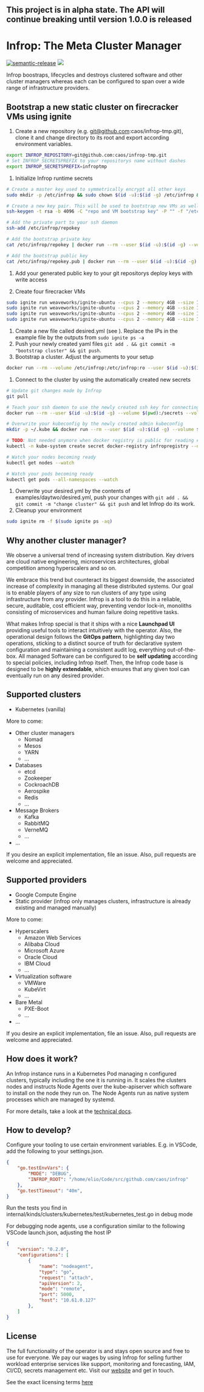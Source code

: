 This project is in alpha state. The API will continue breaking until version 1.0.0 is released
-----  

# Infrop: The Meta Cluster Manager

[![semantic-release](https://img.shields.io/badge/%20%20%F0%9F%93%A6%F0%9F%9A%80-semantic--release-e10079.svg)](https://github.com/semantic-release/semantic-release) ![](https://github.com/caos/infrop/workflows/Release/badge.svg)


Infrop boostraps, lifecycles and destroys clustered software and other cluster managers whereas each can be configured to span over a wide range of infrastructure providers.

## Bootstrap a new static cluster on firecracker VMs using ignite

1. Create a new repository (e.g. git@github.com:caos/infrop-tmp.git), clone it and change directory to its root and export according environment variables.
```bash
export INFROP_REPOSITORY=git@github.com:caos/infrop-tmp.git
# Set INFROP_SECRETSPREFIX to your repositorys name without dashes
export INFROP_SECRETSPREFIX=infroptmp
```

1. Initialize Infrop runtime secrets
```bash
# Create a master key used to symmetrically encrypt all other keys
sudo mkdir -p /etc/infrop && sudo chown $(id -u):$(id -g) /etc/infrop && echo -n "a very secret key!" > /etc/infrop/masterkey && chmod 600 /etc/infrop/masterkey

# Create a new key pair. This will be used to bootstrap new VMs as well as authenticating our git calls.
ssh-keygen -t rsa -b 4096 -C "repo and VM bootstrap key" -P "" -f "/etc/infrop/repokey" -q

# Add the private part to your ssh daemon
ssh-add /etc/infrop/repokey

# Add the bootstrap private key
cat /etc/infrop/repokey | docker run --rm --user $(id -u):$(id -g) --volume $(pwd):/secrets --volume /etc/infrop:/etc/infrop:ro --workdir /secrets --interactive docker.pkg.github.com/caos/infrop/infrop:latest --addsecret ${INFROP_SECRETSPREFIX}prodstatic_bootstrapkey

# Add the bootstrap public key
cat /etc/infrop/repokey.pub | docker run --rm --user $(id -u):$(id -g) --volume $(pwd):/secrets --volume /etc/infrop:/etc/infrop:ro --workdir /secrets --interactive docker.pkg.github.com/caos/infrop/infrop:latest --addsecret ${INFROP_SECRETSPREFIX}prodstatic_bootstrapkey_pub
```

1. Add your generated public key to your git repositorys deploy keys with write access

1. Create four firecracker VMs
```bash
sudo ignite run weaveworks/ignite-ubuntu --cpus 2 --memory 4GB --size 15GB --ssh=/etc/infrop/repokey.pub --ports 5000:5000 --ports 6443:6443 --name first
sudo ignite run weaveworks/ignite-ubuntu --cpus 2 --memory 4GB --size 15GB --ssh=/etc/infrop/repokey.pub --ports 5000:5000 --ports 6443:6443 --name second
sudo ignite run weaveworks/ignite-ubuntu --cpus 2 --memory 4GB --size 15GB --ssh=/etc/infrop/repokey.pub --ports 5000:5000 --ports 6443:6443 --name third
sudo ignite run weaveworks/ignite-ubuntu --cpus 2 --memory 4GB --size 15GB --ssh=/etc/infrop/repokey.pub --ports 5000:5000 --ports 6443:6443 --name fourth
```
1. Create a new file called desired.yml (see [](examples/dayone/desired.yml)). Replace the IPs in the example file by the outputs from `sudo ignite ps -a`
1. Push your newly created yaml files `git add . && git commit -m "bootstrap cluster" && git push`.
1. Bootstrap a cluster. Adjust the arguments to your setup
```bash
docker run --rm --volume /etc/infrop:/etc/infrop:ro --user $(id -u):$(id -g) docker.pkg.github.com/caos/infrop/infrop:latest --repourl $INFROP_REPOSITORY
```
1. Connect to the cluster by using the automatically created new secrets
```bash
# Update git changes made by Infrop
git pull

# Teach your ssh daemon to use the newly created ssh key for connecting the VMS directly. The bootstrap key is not going to work anymore. 
docker run --rm --user $(id -u):$(id -g) --volume $(pwd):/secrets --volume /etc/infrop:/etc/infrop:ro --workdir /secrets --interactive docker.pkg.github.com/caos/infrop/infrop:latest --readsecret ${INFROP_SECRETSPREFIX}prodstatic_maintenancekey > /tmp/infrop-maintenancekey && chmod 0600 /tmp/infrop-maintenancekey && ssh-add /tmp/infrop-maintenancekey

# Overwrite your kubeconfig by the newly created admin kubeconfig
mkdir -p ~/.kube && docker run --rm --user $(id -u):$(id -g) --volume $(pwd):/secrets --volume /etc/infrop:/etc/infrop:ro --workdir /secrets --interactive docker.pkg.github.com/caos/infrop/infrop:latest --readsecret ${INFROP_SECRETSPREFIX}prod_kubeconfig > ~/.kube/config

# TODO: Not needed anymore when docker registry is public for reading #39
kubectl -n kube-system create secret docker-registry infropregistry --docker-server=docker.pkg.github.com --docker-username=${GITHUB_USERNAME} --docker-password=${GITHUB_ACCESS_TOKEN}

# Watch your nodes becoming ready
kubectl get nodes --watch

# Watch your pods becoming ready
kubectl get pods --all-namespaces --watch
```

1. Overwrite your desired.yml by the contents of examples/daytwo/desired.yml, push your changes with `git add . && git commit -m "change cluster" && git push` and let Infrop do its work.
1. Cleanup your environment
```bash
sudo ignite rm -f $(sudo ignite ps -aq)
```

## Why another cluster manager?

We observe a universal trend of increasing system distribution. Key drivers are cloud native engineering, microservices architectures, global competition among hyperscalers and so on.

We embrace this trend but counteract its biggest downside, the associated increase of complexity in managing all these distributed systems. Our goal is to enable players of any size to run clusters of any type using infrastructure from any provider. Infrop is a tool to do this in a reliable, secure, auditable, cost efficient way, preventing vendor lock-in, monoliths consisting of microservices and human failure doing repetitive tasks.

What makes Infrop special is that it ships with a nice **Launchpad UI** providing useful tools to interact intuitively with the operator. Also, the operational design follows the **GitOps pattern**, highlighting day two operations, sticking to a distinct source of truth for declarative system configuration and maintaining a consistent audit log, everything out-of-the-box. All managed Software can be configured to be **self updating** according to special policies, including Infrop itself. Then, the Infrop code base is designed to be **highly extendable**, which ensures that any given tool can eventually run on any desired provider.

## Supported clusters

- Kubernetes (vanilla)

More to come:
- Other cluster managers
    - Nomad
    - Mesos
    - YARN
    - ...
- Databases
    - etcd
    - Zookeeper
    - CockroachDB
    - Aerospike
    - Redis
    - ...
- Message Brokers
    - Kafka
    - RabbitMQ
    - VerneMQ
    - ...
- ...

If you desire an explicit implementation, file an issue. Also, pull requests are welcome and appreciated.

## Supported providers

- Google Compute Engine
- Static provider (infrop only manages clusters, infrastructure is already existing and managed manually)

More to come:
- Hyperscalers
    - Amazon Web Services
    - Alibaba Cloud
    - Microsoft Azure
    - Oracle Cloud
    - IBM Cloud
    - ...
- Virtualization software
    - VMWare
    - KubeVirt
    - ...
- Bare Metal
    - PXE-Boot
    - ...
- ... 

If you desire an explicit implementation, file an issue. Also, pull requests are welcome and appreciated.

## How does it work?

An Infrop instance runs in a Kubernetes Pod managing n configured clusters, typically including the one it is running in. It scales the clusters nodes and instructs Node Agents over the kube-apiserver which software to install on the node they run on. The Node Agents run as native system processes which are managed by systemd.

For more details, take a look at the [technical docs](./docs/README.md).

## How to develop?

Configure your tooling to use certain environment variables. E.g. in VSCode, add the following to your settings.json.
```json
{
    "go.testEnvVars": {
        "MODE": "DEBUG",
        "INFROP_ROOT": "/home/elio/Code/src/github.com/caos/infrop"
    },
    "go.testTimeout": "40m",
}
```

Run the tests you find in internal/kinds/clusters/kubernetes/test/kubernetes_test.go in debug mode

For debugging node agents, use a configuration similar to the following VSCode launch.json, adjusting the host IP
```json
{
    "version": "0.2.0",
    "configurations": [
        {
            "name": "nodeagent",
            "type": "go",
            "request": "attach",
            "apiVersion": 2,
            "mode": "remote",
            "port": 5000,
            "host": "10.61.0.127"
        },
    ]
}
```
## License

The full functionality of the operator is and stays open source and free to use for everyone. We pay our wages by using Infrop for selling further workload enterprise services like support, monitoring and forecasting, IAM, CI/CD, secrets management etc. Visit our [website](https://caos.ch) and get in touch.

See the exact licensing terms [here](./LICENSE)

